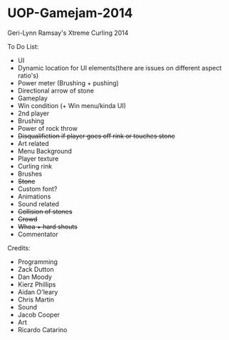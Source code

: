 UOP-Gamejam-2014
================

Geri-Lynn Ramsay's Xtreme Curling 2014

To Do List:

* UI
 * Dynamic location for UI elements(there are issues on different aspect ratio's)
 * Power meter (Brushing + pushing)
 * Directional arrow of stone
* Gameplay
 * Win condition (+ Win menu/kinda UI)
 * 2nd player
 * Brushing
 * Power of rock throw
 * ~~Disqualifiction if player goes off rink or touches stone~~
* Art related
 * Menu Background
 * Player texture
 * Curling rink
 * Brushes
 * ~~Stone~~
 * Custom font?
 * Animations
* Sound related
 * ~~Collision of stones~~
 * ~~Crowd~~
 * ~~Whoa + hard shouts~~
 * Commentator
 

Credits:
* Programming
 * Zack Dutton
 * Dan Moody
 * Kierz Phillips
 * Aidan O'leary
 * Chris Martin
* Sound
 * Jacob Cooper
* Art
 * Ricardo Catarino

